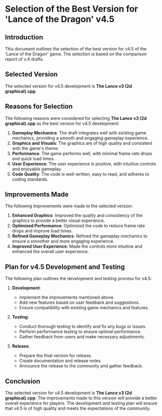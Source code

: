 # Selection of the Best Version for 'Lance of the Dragon' v4.5

## Introduction

This document outlines the selection of the best version for v4.5 of the 'Lance of the Dragon' game. The selection is based on the comparison report of v.4 drafts.

## Selected Version

The selected version for v4.5 development is **The Lance v3 (2d graphical).cpp**.

## Reasons for Selection

The following reasons were considered for selecting **The Lance v3 (2d graphical).cpp** as the best version for v4.5 development:

1. **Gameplay Mechanics**: The draft integrates well with existing game mechanics, providing a smooth and engaging gameplay experience.
2. **Graphics and Visuals**: The graphics are of high quality and consistent with the game's theme.
3. **Performance**: The game performs well, with minimal frame rate drops and quick load times.
4. **User Experience**: The user experience is positive, with intuitive controls and enjoyable gameplay.
5. **Code Quality**: The code is well-written, easy to read, and adheres to coding standards.

## Improvements Made

The following improvements were made to the selected version:

1. **Enhanced Graphics**: Improved the quality and consistency of the graphics to provide a better visual experience.
2. **Optimized Performance**: Optimized the code to reduce frame rate drops and improve load times.
3. **Refined Gameplay Mechanics**: Refined the gameplay mechanics to ensure a smoother and more engaging experience.
4. **Improved User Experience**: Made the controls more intuitive and enhanced the overall user experience.

## Plan for v4.5 Development and Testing

The following plan outlines the development and testing process for v4.5:

1. **Development**:
   - Implement the improvements mentioned above.
   - Add new features based on user feedback and suggestions.
   - Ensure compatibility with existing game mechanics and features.

2. **Testing**:
   - Conduct thorough testing to identify and fix any bugs or issues.
   - Perform performance testing to ensure optimal performance.
   - Gather feedback from users and make necessary adjustments.

3. **Release**:
   - Prepare the final version for release.
   - Create documentation and release notes.
   - Announce the release to the community and gather feedback.

## Conclusion

The selected version for v4.5 development is **The Lance v3 (2d graphical).cpp**. The improvements made to this version will provide a better overall experience for players. The development and testing plan will ensure that v4.5 is of high quality and meets the expectations of the community.
